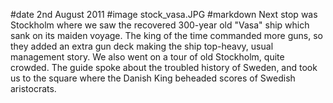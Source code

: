 #date 2nd August 2011
#image stock_vasa.JPG
#markdown
Next stop was Stockholm where we saw the recovered 300-year old "Vasa" ship which sank on its maiden voyage. The king of the time commanded more guns, so they added an extra gun deck making the ship top-heavy, usual management story. We also went on a tour of old Stockholm, quite crowded. The guide spoke about the troubled history of Sweden, and took us to the square where the Danish King beheaded scores of Swedish aristocrats.

